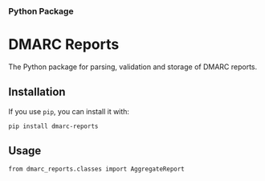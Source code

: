 ### Python Package ###
# DMARC Reports #

The Python package for parsing, validation and storage of DMARC reports.

## Installation ##

If you use `pip`, you can install it with:

```
pip install dmarc-reports
```

## Usage ##

```
from dmarc_reports.classes import AggregateReport
```
